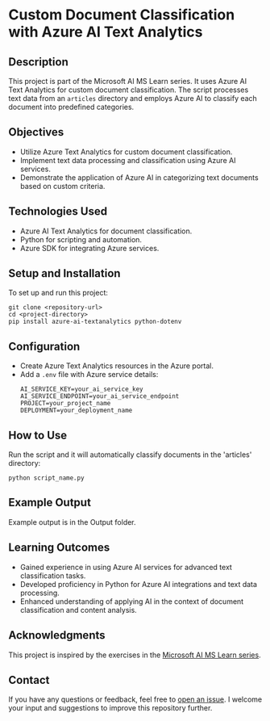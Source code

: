 # Custom Document Classification with Azure AI Text Analytics

## Description
This project is part of the Microsoft AI MS Learn series. It uses Azure AI Text Analytics for custom document classification. The script processes text data from an `articles` directory and employs Azure AI to classify each document into predefined categories.

## Objectives
- Utilize Azure Text Analytics for custom document classification.
- Implement text data processing and classification using Azure AI services.
- Demonstrate the application of Azure AI in categorizing text documents based on custom criteria.

## Technologies Used
- Azure AI Text Analytics for document classification.
- Python for scripting and automation.
- Azure SDK for integrating Azure services.

## Setup and Installation
To set up and run this project:

```
git clone <repository-url>
cd <project-directory>
pip install azure-ai-textanalytics python-dotenv
```

## Configuration
- Create Azure Text Analytics resources in the Azure portal.
- Add a `.env` file with Azure service details:
  ```
  AI_SERVICE_KEY=your_ai_service_key
  AI_SERVICE_ENDPOINT=your_ai_service_endpoint
  PROJECT=your_project_name
  DEPLOYMENT=your_deployment_name
  ```

## How to Use
Run the script and it will automatically classify documents in the 'articles' directory:

```
python script_name.py
```

## Example Output
Example output is in the Output folder.

## Learning Outcomes
- Gained experience in using Azure AI services for advanced text classification tasks.
- Developed proficiency in Python for Azure AI integrations and text data processing.
- Enhanced understanding of applying AI in the context of document classification and content analysis.

## Acknowledgments
This project is inspired by the exercises in the [Microsoft AI MS Learn series](https://learn.microsoft.com/en-us/training/).

## Contact

If you have any questions or feedback, feel free to [open an issue](https://github.com/b8234/Azure-AI-Projects/issues/new). I welcome your input and suggestions to improve this repository further.

